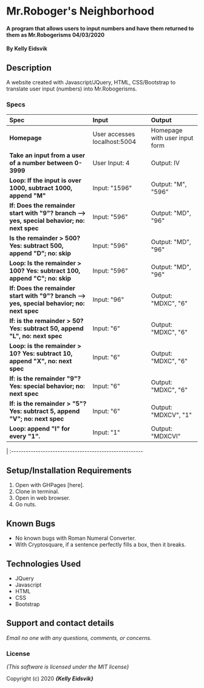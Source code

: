 # Mr.Roboger's Neighborhood

#### A program that allows users to input numbers and have them returned to them as Mr.Robogerisms 04/03/2020

#### By **Kelly Eidsvik**

## Description

A website created with Javascript/JQuery, HTML, CSS/Bootstrap to translate user input (numbers) into Mr.Robogerisms.

### Specs
| Spec | Input | Output |
| :-------------     | :------------- | :------------- |
| **Homepage** | User accesses localhost:5004 | Homepage with user input form |
| **Take an input from a user of a number between 0-3999**| User Input: 4| Output: IV |
| **Loop: If the input is over 1000, subtract 1000, append "M"** | Input: "1596" | Output: "M", "596" |
| **If: Does the remainder start with "9"? branch --> yes, special behavior; no: next spec** | Input: "596" | Output: "MD", "96" |
| **Is the remainder > 500? Yes: subtract 500, append "D"; no: skip** | Input: "596" | Output: "MD", "96" |
| **Loop: Is the remainder > 100? Yes: subtract 100, append "C"; no: skip** | Input: "596" | Output: "MD", "96" |
| **If: Does the remainder start with "9"? branch --> yes, special behavior; no: next spec** | Input: "96" | Output: "MDXC", "6" |
| **If: is the remainder > 50? Yes: subtract 50, append "L", no: next spec** | Input: "6" | Output: "MDXC", "6" |
| **Loop: is the remainder > 10? Yes: subtract 10, append "X", no: next spec** | Input: "6" | Output: "MDXC", "6" |
| **If: is the remainder "9"? Yes: special behavior; no: next spec**  | Input: "6" | Output: "MDXC", "6" |
| **If: is the remainder > "5"? Yes: subtract 5, append "V"; no: next spec** | Input: "6" | Output: "MDXCV", "1" |   
| **Loop: append "I" for every "1".** | Input: "1" | Output: "MDXCVI" |
| 
:------------------------------------------------------ 

## Setup/Installation Requirements

1. Open with GHPages [here].
2. Clone in terminal.
3. Open in web browser.
4. Go nuts. 

## Known Bugs
* No known bugs with Roman Numeral Converter.
* With Cryptosquare, if a sentence perfectly fills a box, then it breaks.

## Technologies Used
* JQuery
* Javascript
* HTML
* CSS
* Bootstrap

## Support and contact details

_Email no one with any questions, comments, or concerns._

### License

*{This software is licensed under the MIT license}*

Copyright (c) 2020 **_{Kelly Eidsvik}_**